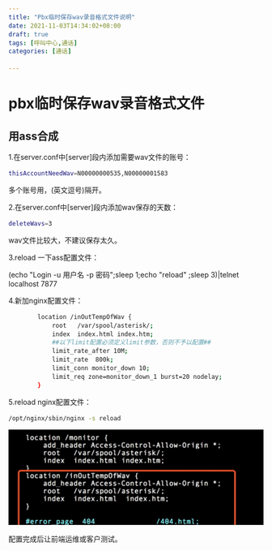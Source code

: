```yaml
---
title: "Pbx临时保存wav录音格式文件说明"
date: 2021-11-03T14:34:02+08:00
draft: true
tags: [呼叫中心,通话]
categories: [通话]

---
```


# pbx临时保存wav录音格式文件

## 用ass合成

1.在server.conf中[server]段内添加需要wav文件的账号：

```bash
thisAccountNeedWav=N00000000535,N00000001583
```

多个账号用，(英文逗号)隔开。

2.在server.conf中[server]段内添加wav保存的天数：

```bash
deleteWavs=3 
```

  wav文件比较大，不建议保存太久。

3.reload 一下ass配置文件：

(echo "Login -u 用户名 -p 密码";sleep 1;echo "reload" ;sleep 3)|telnet localhost 7877  

4.新加nginx配置文件：

```bash
		location /inOutTempOfWav {
            root   /var/spool/asterisk/;
            index  index.html index.htm;
            ##以下limit配置必须定义limit参数，否则不予以配置##
            limit_rate_after 10M;
            limit_rate  800k;
            limit_conn monitor_down 10;
            limit_req zone=monitor_down_1 burst=20 nodelay;
        }
```

5.reload nginx配置文件：

```bash
/opt/nginx/sbin/nginx -s reload
```

![image-20201125114849804](/images/pbx-wav-01.png)



配置完成后让前端运维或客户测试。




